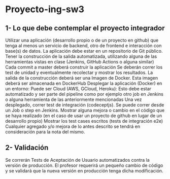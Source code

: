 # Proyecto-ing-sw3
## 1- Lo que debe contemplar el proyecto integrador
Utilizar una aplicación (desarrollo propio o de un proyecto en github) que tenga al menos un servicio de backend, otro de frontend e interacción con base(s) de datos.
La aplicación debe estar en un repositorio de Git público.
Tener la construcción de la salida automatizada, utilizando alguna de las herramientas vistas en clase (Jenkins, GitHub Actions o alguna similar)
Cada commit a master deberá construir la aplicación
Se deberán correr los test de unidad y eventualmente recolectar y mostrar los resultados.
La salida de la construcción deberá ser una Imagen de Docker.
Esta imagen deberá ser almacenada en DockerHub
Desplegar la aplicación (Docker) en un entorno: Puede ser Cloud (AWS, GCloud, Heroku): Esto debe estar automatizado y ser parte del pipeline como por ejemplo otro job en Jenkins o alguna herramienta de las anteriormente mencionadas
Una vez desplegado, correr test de integración (codeceptjs). Se puede correr desde un Job o step en Jenkins.
Mostrar alguna mejora o cambio en el código que se haya realizado (en el caso de usar un proyecto de github en lugar de un desarrollo propio)
Mostrar los test cases escritos (tests de integración e2e)
Cualquier agregado y/o mejora de lo antes descrito se tendrá en consideración para la nota del mismo.
## 2- Validación
Se correrán Tests de Aceptación de Usuario automatizados contra la versión de producción.
El profesor requerirá un pequeño cambio de código y se validará que la nueva versión en producción tenga dicha modificación.

